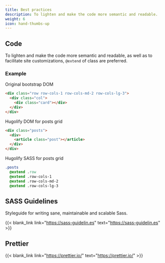 ```yaml
---
title: Best practices
description: To lighten and make the code more semantic and readable.
weight: 6
icon: hand-thumbs-up
---
```


## Code

To lighten and make the code more semantic and readable, as well as to facilitate site customizations, `@extend` of class are preferred.

### Example

Original bootstrap DOM

```html
<div class="row row-cols-1 row-cols-md-2 row-cols-lg-3">
  <div class="col">
    <div class="card"></div>
  </div>
</div>
```

Hugolify DOM for posts grid

```html
<div class="posts">
  <div>
    <article class="post"></article>
  </div>
</div>
```

Hugolify SASS for posts grid

```sass
.posts
  @extend .row
  @extend .row-cols-1
  @extend .row-cols-md-2
  @extend .row-cols-lg-3
```

## SASS Guidelines

Styleguide for writing sane, maintainable and scalable Sass.

{{< blank_link link="https://sass-guidelin.es" text="https://sass-guidelin.es" >}}

## Prettier

{{< blank_link link="https://prettier.io/" text="https://prettier.io/" >}}
